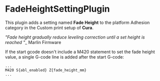 # FadeHeightSettingPlugin

This plugin adds a setting named **Fade Height** to the platform Adhesion category in the Custom print setup of **Cura**.

*"Fade height gradually reduce leveling correction until a set height is reached "*_ Marlin Firmware

If the start gcode doesn't include a M420 statement to set the fade height value, a single G-code line is added after the start G-code:
```
...
M420 S{abl_enabled} Z{fade_height_mm}
...
```
